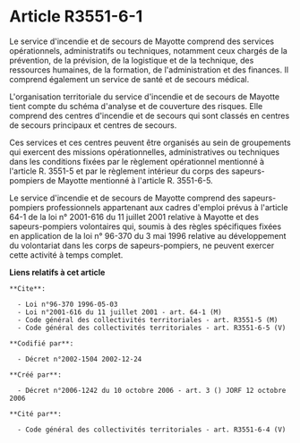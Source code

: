 # Article R3551-6-1

Le service d'incendie et de secours de Mayotte comprend des services opérationnels, administratifs ou techniques, notamment
ceux chargés de la prévention, de la prévision, de la logistique et de la technique, des ressources humaines, de la
formation, de l'administration et des finances. Il comprend également un service de santé et de secours médical.

L'organisation territoriale du service d'incendie et de secours de Mayotte tient compte du schéma d'analyse et de couverture
des risques. Elle comprend des centres d'incendie et de secours qui sont classés en centres de secours principaux et centres
de secours.

Ces services et ces centres peuvent être organisés au sein de groupements qui exercent des missions opérationnelles,
administratives ou techniques dans les conditions fixées par le règlement opérationnel mentionné à l'article R. 3551-5 et par
le règlement intérieur du corps des sapeurs-pompiers de Mayotte mentionné à l'article R. 3551-6-5.

Le service d'incendie et de secours de Mayotte comprend des sapeurs-pompiers professionnels appartenant aux cadres d'emploi
prévus à l'article 64-1 de la loi n° 2001-616 du 11 juillet 2001 relative à Mayotte et des sapeurs-pompiers volontaires qui,
soumis à des règles spécifiques fixées en application de la loi n° 96-370 du 3 mai 1996 relative au développement du
volontariat dans les corps de sapeurs-pompiers, ne peuvent exercer cette activité à temps complet.

**Liens relatifs à cet article**

	**Cite**:

	  - Loi n°96-370 1996-05-03
	  - Loi n°2001-616 du 11 juillet 2001 - art. 64-1 (M)
	  - Code général des collectivités territoriales - art. R3551-5 (M)
	  - Code général des collectivités territoriales - art. R3551-6-5 (V)

	**Codifié par**:

	  - Décret n°2002-1504 2002-12-24

	**Créé par**:

	  - Décret n°2006-1242 du 10 octobre 2006 - art. 3 () JORF 12 octobre 2006

	**Cité par**:

	  - Code général des collectivités territoriales - art. R3551-6-4 (V)

